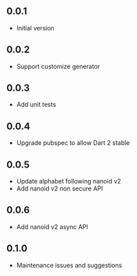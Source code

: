## 0.0.1

- Initial version

## 0.0.2

- Support customize generator

## 0.0.3

- Add unit tests

## 0.0.4

- Upgrade pubspec to allow Dart 2 stable

## 0.0.5

- Update alphabet following nanoid v2
- Add nanoid v2 non secure API

## 0.0.6

- Add nanoid v2 async API

## 0.1.0

- Maintenance issues and suggestions
